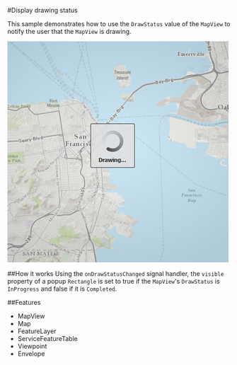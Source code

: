 #Display drawing status

This sample demonstrates how to use the `DrawStatus` value of the `MapView` to notify the user that the `MapView` is drawing.

![](screenshot.png)

##How it works
Using the `onDrawStatusChanged` signal handler, the `visible` property of a popup `Rectangle` is set to true if the `MapView`'s `DrawStatus` is `InProgress` and false if it is `Completed`. 

##Features
- MapView
- Map
- FeatureLayer
- ServiceFeatureTable
- Viewpoint
- Envelope

